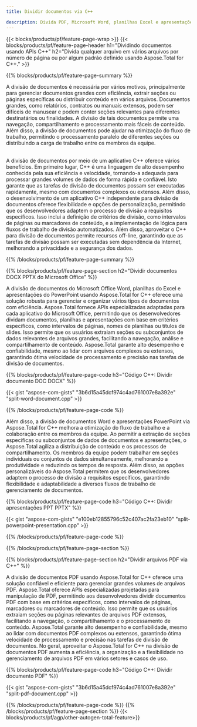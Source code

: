 ```yaml
---
title: Dividir documentos via C++ 

description: Divida PDF, Microsoft Word, planilhas Excel e apresentações em PowerPoint por meio de seu aplicativo C++. Divida o documento por número de página ou por algum padrão predefinido.
---
```


{{< blocks/products/pf/feature-page-wrap >}}
{{< blocks/products/pf/feature-page-header h1="Dividindo documentos usando APIs C++" h2="Divida qualquer arquivo em vários arquivos por número de página ou por algum padrão definido usando Aspose.Total for C++." >}}

{{% blocks/products/pf/feature-page-summary %}}

A divisão de documentos é necessária por vários motivos, principalmente para gerenciar documentos grandes com eficiência, extrair seções ou páginas específicas ou distribuir conteúdo em vários arquivos. Documentos grandes, como relatórios, contratos ou manuais extensos, podem ser difíceis de manusear e podem conter seções relevantes para diferentes destinatários ou finalidades. A divisão de tais documentos permite uma navegação, compartilhamento e processamento mais fáceis de conteúdo. Além disso, a divisão de documentos pode ajudar na otimização do fluxo de trabalho, permitindo o processamento paralelo de diferentes seções ou distribuindo a carga de trabalho entre os membros da equipe. <br /><br />

A divisão de documentos por meio de um aplicativo C++ oferece vários benefícios. Em primeiro lugar, C++ é uma linguagem de alto desempenho conhecida pela sua eficiência e velocidade, tornando-a adequada para processar grandes volumes de dados de forma rápida e confiável. Isto garante que as tarefas de divisão de documentos possam ser executadas rapidamente, mesmo com documentos complexos ou extensos. Além disso, o desenvolvimento de um aplicativo C++ independente para divisão de documentos oferece flexibilidade e opções de personalização, permitindo que os desenvolvedores adaptem o processo de divisão a requisitos específicos. Isso inclui a definição de critérios de divisão, como intervalos de páginas ou marcadores de conteúdo, e a implementação de lógica para fluxos de trabalho de divisão automatizados. Além disso, aproveitar o C++ para divisão de documentos permite recursos off-line, garantindo que as tarefas de divisão possam ser executadas sem dependência da Internet, melhorando a privacidade e a segurança dos dados. 

{{% /blocks/products/pf/feature-page-summary  %}}

{{% blocks/products/pf/feature-page-section  h2="Dividir documentos DOCX PPTX do Microsoft Office" %}}

A divisão de documentos do Microsoft Office Word, planilhas do Excel e apresentações do PowerPoint usando Aspose.Total for C++ oferece uma solução robusta para gerenciar e organizar vários tipos de documentos com eficiência. Aspose.Total fornece APIs especializadas adaptadas para cada aplicativo do Microsoft Office, permitindo que os desenvolvedores dividam documentos, planilhas e apresentações com base em critérios específicos, como intervalos de páginas, nomes de planilhas ou títulos de slides. Isso permite que os usuários extraiam seções ou subconjuntos de dados relevantes de arquivos grandes, facilitando a navegação, análise e compartilhamento de conteúdo. Aspose.Total garante alto desempenho e confiabilidade, mesmo ao lidar com arquivos complexos ou extensos, garantindo ótima velocidade de processamento e precisão nas tarefas de divisão de documentos.

{{% blocks/products/pf/feature-page-code h3="Código C++: Dividir documento DOC DOCX" %}}

{{< gist "aspose-com-gists" "3b6d15a45dcf974c4ad761007e8a392e" "split-word-document.cpp" >}}

{{% /blocks/products/pf/feature-page-code  %}}

Além disso, a divisão de documentos Word e apresentações PowerPoint via Aspose.Total for C++ melhora a otimização do fluxo de trabalho e a colaboração entre os membros da equipe. Ao permitir a extração de seções específicas ou subconjuntos de dados de documentos e apresentações, o Aspose.Total agiliza a distribuição de conteúdo e os processos de compartilhamento. Os membros da equipe podem trabalhar em seções individuais ou conjuntos de dados simultaneamente, melhorando a produtividade e reduzindo os tempos de resposta. Além disso, as opções personalizáveis do Aspose.Total permitem que os desenvolvedores adaptem o processo de divisão a requisitos específicos, garantindo flexibilidade e adaptabilidade a diversos fluxos de trabalho de gerenciamento de documentos.

{{% blocks/products/pf/feature-page-code h3="Código C++: Dividir apresentações PPT PPTX" %}}

{{< gist "aspose-com-gists" "e100eb12855796c52c407ac2fa23eb10" "split-powerpoint-presentation.cpp" >}}

{{% /blocks/products/pf/feature-page-code  %}}

{{% /blocks/products/pf/feature-page-section %}}

{{% blocks/products/pf/feature-page-section  h2="Dividir arquivos PDF via C++" %}}

A divisão de documentos PDF usando Aspose.Total for C++ oferece uma solução confiável e eficiente para gerenciar grandes volumes de arquivos PDF. Aspose.Total oferece APIs especializadas projetadas para manipulação de PDF, permitindo aos desenvolvedores dividir documentos PDF com base em critérios específicos, como intervalos de páginas, marcadores ou marcadores de conteúdo. Isso permite que os usuários extraiam seções ou páginas relevantes de arquivos PDF extensos, facilitando a navegação, o compartilhamento e o processamento de conteúdo. Aspose.Total garante alto desempenho e confiabilidade, mesmo ao lidar com documentos PDF complexos ou extensos, garantindo ótima velocidade de processamento e precisão nas tarefas de divisão de documentos. No geral, aproveitar o Aspose.Total for C++ na divisão de documentos PDF aumenta a eficiência, a organização e a flexibilidade no gerenciamento de arquivos PDF em vários setores e casos de uso.

{{% blocks/products/pf/feature-page-code h3="Código C++: Dividir documento PDF" %}}

{{< gist "aspose-com-gists" "3b6d15a45dcf974c4ad761007e8a392e" "split-pdf-document.cpp" >}}

{{% /blocks/products/pf/feature-page-code  %}}
{{% /blocks/products/pf/feature-page-section %}}
{{< blocks/products/pf/agp/other-autogen-total-feature>}}